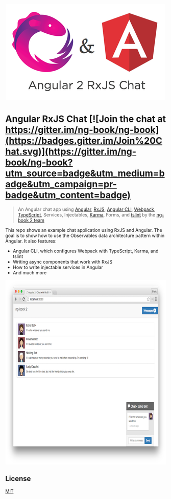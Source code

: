<p align="center">
  <img src="src/assets/images/logos/Angular2RxJSChatHeaderImage.png" alt="Angular RxJS Chat" width="500" height="300"/>
</p>

# Angular RxJS Chat [![Join the chat at https://gitter.im/ng-book/ng-book](https://badges.gitter.im/Join%20Chat.svg)](https://gitter.im/ng-book/ng-book?utm_source=badge&utm_medium=badge&utm_campaign=pr-badge&utm_content=badge)

> An Angular chat app using [Angular](https://angular.io/), [RxJS](https://github.com/Reactive-Extensions/RxJS), [Angular CLI](https://github.com/angular/angular-cli), [Webpack](https://webpack.github.io/), [TypeScript](http://www.typescriptlang.org/), Services, Injectables, [Karma](http://karma-runner.github.io/), Forms, and [tslint](http://palantir.github.io/tslint/) by the [ng-book 2 team](https://ng-book.com/2)

This repo shows an example chat application using RxJS and Angular. The goal is to show how to use the Observables data architecture pattern within Angular. It also features:

* Angular CLI, which configures Webpack with TypeScript, Karma, and tslint
* Writing async components that work with RxJS
* How to write injectable services in Angular
* And much more

<p align="center">
  <img src="src/assets/images/readme/full-chat-preview.png" alt="Angular RxJS Chat" width="800" height="577"/>
</p>


## License
 [MIT](/LICENSE.md)
